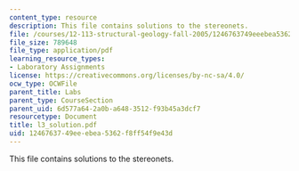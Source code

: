 ```yaml
---
content_type: resource
description: This file contains solutions to the stereonets.
file: /courses/12-113-structural-geology-fall-2005/1246763749eeebea5362f8ff54f9e43d_l3_solution.pdf
file_size: 789648
file_type: application/pdf
learning_resource_types:
- Laboratory Assignments
license: https://creativecommons.org/licenses/by-nc-sa/4.0/
ocw_type: OCWFile
parent_title: Labs
parent_type: CourseSection
parent_uid: 6d577a64-2a0b-a648-3512-f93b45a3dcf7
resourcetype: Document
title: l3_solution.pdf
uid: 12467637-49ee-ebea-5362-f8ff54f9e43d
---
```

This file contains solutions to the stereonets.